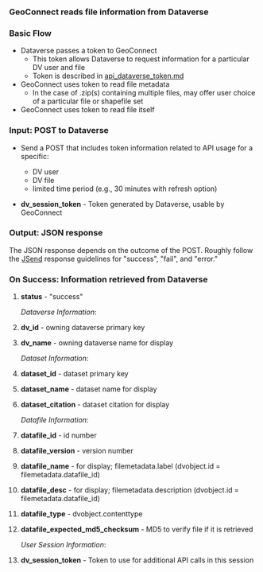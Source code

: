 ### GeoConnect reads file information from Dataverse


### Basic Flow
+ Dataverse passes a token to GeoConnect
	+ This token allows Dataverse to request information for a particular DV user and file
	+ Token is described in [api_dataverse_token.md](api_dataverse_token.md)
+ GeoConnect uses token to read file metadata
	+ In the case of .zip(s) containing multiple files, may offer user choice of a particular file or shapefile set
+ GeoConnect uses token to read file itself

### Input:  POST to Dataverse

+ Send a POST that includes token information related to API usage for a specific:
 	+ DV user
 	+ DV file
	+ limited time period (e.g., 30 minutes with refresh option)

+ **dv_session_token** - Token generated by Dataverse, usable by GeoConnect

### Output: JSON response

The JSON response depends on the outcome of the POST.  Roughly follow the [JSend](http://labs.omniti.com/labs/jsend) response guidelines for "success", "fail", and "error." 

### On Success: Information retrieved from Dataverse

1. **status** - "success"

   _Dataverse Information_:

1. **dv_id** - owning dataverse primary key
1. **dv_name** - owning dataverse name for display

   _Dataset Information_:

1. **dataset_id** - dataset primary key
1. **dataset_name** - dataset name for display
1. **dataset_citation** - dataset citation for display

   _Datafile Information_:

1. **datafile_id** - id number
1. **datafile_version** - version number
1. **datafile_name** - for display; filemetadata.label   (dvobject.id = filemetadata.datafile_id)
1. **datafile_desc** - for display; filemetadata.description   (dvobject.id = filemetadata.datafile_id)
1. **datafile_type** - dvobject.contenttype
1. **datafile_expected_md5_checksum** - MD5 to verify file if it is retrieved

   _User Session Information_:

1. **dv_session_token** - Token to use for additional API calls in this session


